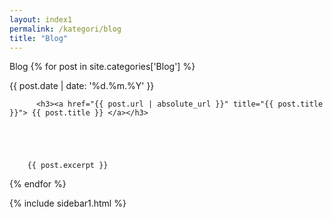 ```yaml
---
layout: index1
permalink: /kategori/blog
title: "Blog"
---
```



<section class='section blogs' id='blogs'>
  <div class='blog__grid section' id='_posts'>
    
Blog
  {% for post in site.categories['Blog'] %}
    <div class="blog">
      <span class="post-date">{{ post.date | date: '%d.%m.%Y' }}</span>
      
          <h3><a href="{{ post.url | absolute_url }}" title="{{ post.title }}"> {{ post.title }} </a></h3>
     
   
       
    
   
        {{ post.excerpt }}
    
   </div>   
   
  {% endfor %}






  
</div> 
    
  <div class='blog__grid2 section' id='_sidebar'>
    {% include sidebar1.html %}
  </div>
  </section>


